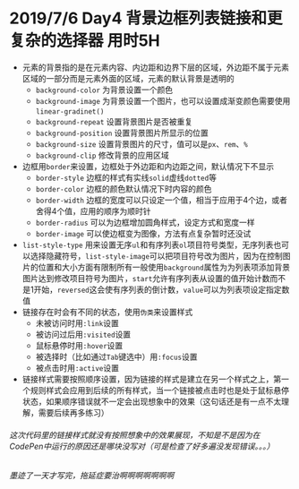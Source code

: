 # 2019/7/6 Day4 背景边框列表链接和更复杂的选择器 用时5H
* 元素的背景指的是在元素内容、内边距和边界下层的区域，外边距不属于元素区域的一部分而是元素外面的区域，元素的默认背景是透明的
  * `background-color` 为背景设置一个颜色  
  * `background-image` 为背景设置一个图片，也可以设置成渐变颜色需要使用`linear-gradinet()`  
  * `background-repeat` 设置背景图片是否被重复
  * `background-position` 设置背景图片所显示的位置
  * `background-size` 设置背景图片的尺寸，值可以是`px`、`rem`、`%`
  * `background-clip` 修改背景的应用区域
* 边框用`border`来设置，边框处于外边距和内边距之间，默认情况下不显示
  * `border-style` 边框的样式有实线`solid`虚线`dotted`等
  * `border-color` 边框的颜色默认情况下时内容的颜色
  * `border-width` 边框的宽度可以只设定一个值，相当于应用于4个边，或者舍得4个值，应用的顺序为顺时针
  * `border-radius` 可以为边框增加圆角样式，设定方式和宽度一样
  * `border-image` 可以使边框变为图像，方法有点复杂暂时还没试 
 * `list-style-type` 用来设置无序`ul`和有序列表`ol`项目符号类型，无序列表也可以选择隐藏符号，`list-style-image`可以把项目符号改为图片，因为在控制图片的位置和大小方面有限制所有一般使用`background`属性为为列表项添加背景图片达到修改项目符号为图片，`start`允许有序列表从设置的值开始计数而不是1开始，`reversed`这会使有序列表的倒计数，`value`可以为列表项设定指定数值
 * 链接存在时会有不同的状态，使用`伪类`来设置样式  
    * 未被访问时用`:link`设置  
    * 被访问过后用`:visited`设置
    * 鼠标悬停时用`:hover`设置
    * 被选择时（比如通过`Tab`键选中）用`:focus`设置
    * 被点击时用`:active`设置
 * 链接样式需要按照顺序设置，因为链接的样式是建立在另一个样式之上，第一个规则样式会应用到后续的所有样式，当一个链接被点击时也是处于鼠标悬停状态，如果顺序错误就不一定会出现想象中的效果（这句话还是有一点不太理解，需要后续再多练习）
 ###### 这次代码里的链接样式就没有按照想象中的效果展现，不知是不是因为在CodePen中运行的原因还是哪块没写对（可是检查了好多遍没发现错误。。。）
 ###### 墨迹了一天才写完，拖延症要治啊啊啊啊啊啊啊
